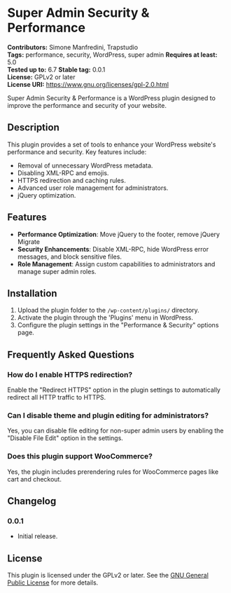 # Super Admin Security & Performance

**Contributors:** Simone Manfredini, Trapstudio  
**Tags:** performance, security, WordPress, super admin
**Requires at least:** 5.0  
**Tested up to:** 6.7
**Stable tag:** 0.0.1  
**License:** GPLv2 or later  
**License URI:** https://www.gnu.org/licenses/gpl-2.0.html  

Super Admin Security & Performance is a WordPress plugin designed to improve the performance and security of your website.

## Description

This plugin provides a set of tools to enhance your WordPress website's performance and security. Key features include:

- Removal of unnecessary WordPress metadata.
- Disabling XML-RPC and emojis.
- HTTPS redirection and caching rules.
- Advanced user role management for administrators.
- jQuery optimization.

## Features

- **Performance Optimization**: Move jQuery to the footer, remove jQuery Migrate
- **Security Enhancements**: Disable XML-RPC, hide WordPress error messages, and block sensitive files.
- **Role Management**: Assign custom capabilities to administrators and manage super admin roles.

## Installation

1. Upload the plugin folder to the `/wp-content/plugins/` directory.
2. Activate the plugin through the 'Plugins' menu in WordPress.
3. Configure the plugin settings in the "Performance & Security" options page.

## Frequently Asked Questions

### How do I enable HTTPS redirection?
Enable the "Redirect HTTPS" option in the plugin settings to automatically redirect all HTTP traffic to HTTPS.

### Can I disable theme and plugin editing for administrators?
Yes, you can disable file editing for non-super admin users by enabling the "Disable File Edit" option in the settings.

### Does this plugin support WooCommerce?
Yes, the plugin includes prerendering rules for WooCommerce pages like cart and checkout.

## Changelog

### 0.0.1
- Initial release.

## License

This plugin is licensed under the GPLv2 or later. See the [GNU General Public License](https://www.gnu.org/licenses/gpl-2.0.html) for more details.